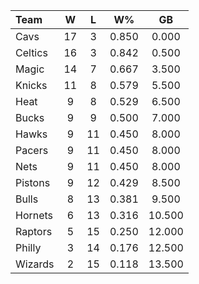 | Team                             |  W  |  L  |  W%   |   GB   |
|:---------------------------------|:---:|:---:|:-----:|:------:|
| [](/r/clevelandcavs) Cavs        | 17  |  3  | 0.850 | 0.000  |
| [](/r/bostonceltics) Celtics     | 16  |  3  | 0.842 | 0.500  |
| [](/r/orlandomagic) Magic        | 14  |  7  | 0.667 | 3.500  |
| [](/r/nyknicks) Knicks           | 11  |  8  | 0.579 | 5.500  |
| [](/r/heat) Heat                 |  9  |  8  | 0.529 | 6.500  |
| [](/r/mkebucks) Bucks            |  9  |  9  | 0.500 | 7.000  |
| [](/r/atlantahawks) Hawks        |  9  | 11  | 0.450 | 8.000  |
| [](/r/pacers) Pacers             |  9  | 11  | 0.450 | 8.000  |
| [](/r/gonets) Nets               |  9  | 11  | 0.450 | 8.000  |
| [](/r/detroitpistons) Pistons    |  9  | 12  | 0.429 | 8.500  |
| [](/r/chicagobulls) Bulls        |  8  | 13  | 0.381 | 9.500  |
| [](/r/charlottehornets) Hornets  |  6  | 13  | 0.316 | 10.500 |
| [](/r/torontoraptors) Raptors    |  5  | 15  | 0.250 | 12.000 |
| [](/r/sixers) Philly             |  3  | 14  | 0.176 | 12.500 |
| [](/r/washingtonwizards) Wizards |  2  | 15  | 0.118 | 13.500 |